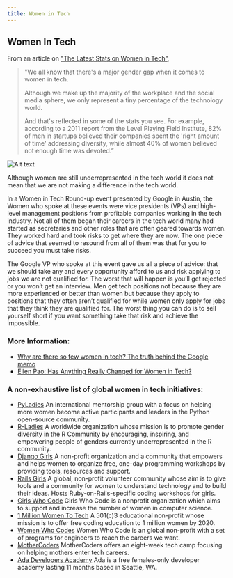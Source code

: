 ```yaml
---
title: Women in Tech
---
```


## Women In Tech

From an article on ["The Latest Stats on Women in Tech"](https://www.themuse.com/advice/the-latest-stats-on-women-in-tech),

> "We all know that there's a major gender gap when it comes to women in tech. 
>
> Although we make up the majority of the workplace and the social media sphere, we only represent a tiny percentage of the technology world.
>
> And that's reflected in some of the stats you see. For example, according to a 2011 report from the Level Playing Field Institute, 82% of men in startups believed their companies spent the 'right amount of time' addressing diversity, while almost 40% of women believed not enough time was devoted.”

![Alt text](https://www.womenwhotech.com/wp-content/uploads/infographic_700_FINAL.png "Women in Tech")

Although women are still underrepresented in the tech world it does not mean that we are not making a difference in the tech world.

In a Women in Tech Round-up event presented by Google in Austin, the Women who spoke at these events were vice presidents (VPs) and high-level management positions from profitable companies working in the tech industry. Not all of them began their careers in the tech world many had started as secretaries and other roles that are often geared towards women. They worked hard and took risks to get where they are now. The one piece of advice that seemed to resound from all of them was that for you to succeed you must take risks. 

The Google VP who spoke at this event gave us all a piece of advice: that we should take any and every opportunity afford to us and risk  applying to jobs we are not qualified for. The worst that will happen is you’ll get rejected or you won’t get an interview. Men get tech positions not because they are more experienced or better than women but because they apply to positions that they often aren’t qualified for while women only apply for jobs that they think they are qualified for. 
The worst thing you can do is to sell yourself short if you want something take that risk and achieve the impossible.

### More Information:

- [Why are there so few women in tech? The truth behind the Google memo](https://www.theguardian.com/lifeandstyle/2017/aug/08/why-are-there-so-few-women-in-tech-the-truth-behind-the-google-memo)
- [Ellen Pao: Has Anything Really Changed for Women in Tech?](https://www.nytimes.com/2017/09/16/opinion/sunday/ellen-pao-sexism-tech.html)

### A non-exhaustive list of global women in tech initiatives:

- [PyLadies](https://www.pyladies.com/)
  An international mentorship group with a focus on helping more women become active participants and leaders in the Python open-source community.
- [R-Ladies](https://rladies.org/)
  A worldwide organization whose mission is to promote gender diversity in the R Community by encouraging, inspiring, and empowering people of genders currently underrepresented in the R community.
- [Django Girls](https://djangogirls.org/)
  A non-profit organization and a community that empowers and helps women to organize free, one-day programming workshops by providing tools, resources and support.
- [Rails Girls](http://railsgirls.com/)
  A global, non-profit volunteer community whose aim is to give tools and a community for women to understand technology and to build their ideas. Hosts Ruby-on-Rails-specific coding workshops for girls. 
- [Girls Who Code](https://girlswhocode.com/)
  Girls Who Code is a nonprofit organization which aims to support and increase the number of women in computer science. 
- [1 Million Women To Tech](https://1millionwomentotech.com/)
  A 501(c)3 educational non-profit whose mission is to offer free coding education to 1 million women by 2020. 
- [Women Who Codes](https://www.womenwhocode.com)
  Women Who Code is an global non-profit with a set of programs for engineers to reach the careers we want. 
- [MotherCoders](http://www.mothercoders.org)
  MotherCoders offers an eight-week tech camp focusing on helping mothers enter tech careers.
- [Ada Developers Academy](https://adadevelopersacademy.org/)
  Ada is a free females-only developer academy lasting 11 months based in Seattle, WA. 
